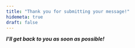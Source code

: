 ```yaml
---
title: "Thank you for submitting your message!"
hidemeta: true
draft: false
---
```


***I'll get back to you as soon as possible!***

